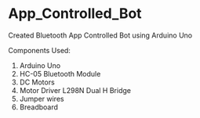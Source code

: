 # App_Controlled_Bot
Created Bluetooth App Controlled Bot using Arduino Uno

Components Used:
1) Arduino Uno
2) HC-05 Bluetooth Module
3) DC Motors
4) Motor Driver L298N Dual H Bridge
5) Jumper wires
6) Breadboard
